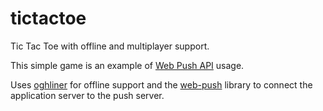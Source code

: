 # tictactoe
Tic Tac Toe with offline and multiplayer support.

This simple game is an example of [Web Push API](https://developer.mozilla.org/en-US/docs/Web/API/Push_API) usage.

Uses [oghliner](https://github.com/mozilla/oghliner) for offline support and the [web-push](https://github.com/marco-c/web-push) library to connect the application server to the push server.
